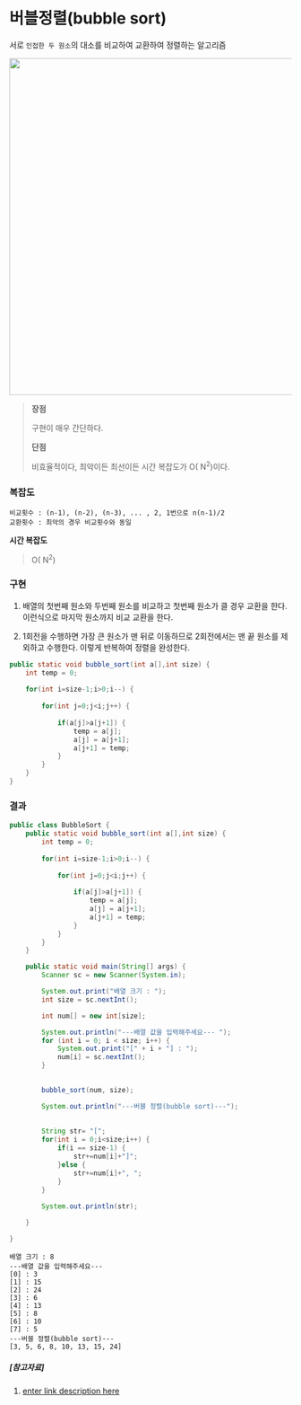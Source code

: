 ﻿# 버블정렬(bubble sort)
서로 `인접한 두 원소`의 대소를 비교하여 교환하여 정렬하는 알고리즘

<img src="https://user-images.githubusercontent.com/46274903/92555051-c6f7b380-f2a1-11ea-9535-706c25c1d356.PNG " width="600"  height="">


> **장점** 
>
> 구현이 매우 간단하다.
> 
> **단점** 
>
> 비효율적이다, 최악이든 최선이든 시간 복잡도가 O( N<sup>2</sup>)이다.
>

### 복잡도

    비교횟수 : (n-1), (n-2), (n-3), ... , 2, 1번으로 n(n-1)/2
    교환횟수 : 최악의 경우 비교횟수와 동일

**시간 복잡도**

> O( N<sup>2</sup>)

### 구현
1. 배열의 첫번째 원소와 두번째 원소를 비교하고 첫번째 원소가 클 경우 교환을 한다. 이런식으로 마지막 원소까지 비교 교환을 한다.

2.  1회전을 수행하면 가장 큰 원소가 맨 뒤로 이동하므로 2회전에서는 맨 끝 원소를 제외하고 수행한다. 이렇게 반복하여 정렬을 완성한다.

```java
public static void bubble_sort(int a[],int size) {
	int temp = 0;
	
	for(int i=size-1;i>0;i--) {
		
		for(int j=0;j<i;j++) {
			
			if(a[j]>a[j+1]) {
				temp = a[j];
				a[j] = a[j+1];
				a[j+1] = temp;
			}
		}
	}
}
```
### 결과
```java
public class BubbleSort {
	public static void bubble_sort(int a[],int size) {
		int temp = 0;
		
		for(int i=size-1;i>0;i--) {
			
			for(int j=0;j<i;j++) {
				
				if(a[j]>a[j+1]) {
					temp = a[j];
					a[j] = a[j+1];
					a[j+1] = temp;
				}
			}
		}
	}

	public static void main(String[] args) {
		Scanner sc = new Scanner(System.in);

		System.out.print("배열 크기 : ");
		int size = sc.nextInt();

		int num[] = new int[size];

		System.out.println("---배열 값을 입력해주세요--- ");
		for (int i = 0; i < size; i++) {
			System.out.print("[" + i + "] : ");
			num[i] = sc.nextInt();
		}

		
		bubble_sort(num, size);

		System.out.println("---버블 정렬(bubble sort)---");
		
		
		String str= "[";
		for(int i = 0;i<size;i++) {
			if(i == size-1) {
				str+=num[i]+"]";
			}else {
				str+=num[i]+", ";
			}
		}
		
		System.out.println(str);

	}

}
```
```
배열 크기 : 8
---배열 값을 입력해주세요--- 
[0] : 3
[1] : 15
[2] : 24
[3] : 6
[4] : 13
[5] : 8
[6] : 10
[7] : 5
---버블 정렬(bubble sort)---
[3, 5, 6, 8, 10, 13, 15, 24]
```


##### [참고자료]
1. [enter link description here](https://gmlwjd9405.github.io/2018/05/06/algorithm-bubble-sort.html)
